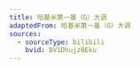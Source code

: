 ```yaml
---
title: 哈基米第一基（G）大调
adaptedFrom: 哈基米第一基（G）大调
sources:
  - sourceType: bilibili
    bvid: BV1DhujzBEku
---
```

